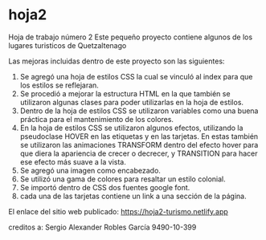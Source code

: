 # hoja2

Hoja de trabajo número 2
Este pequeño proyecto contiene algunos de los lugares turisticos de Quetzaltenago

Las mejoras incluidas dentro de este proyecto son las siguientes:

 1. Se agregó una hoja de estilos CSS la cual se vinculó al index para que los estilos se reflejaran.
 2. Se procedió a mejorar la estructura HTML en la que también se utilizaron algunas clases para poder utilizarlas en la hoja de estilos.
 3. Dentro de la hoja de estilos CSS se utilizaron variables como una buena práctica para el mantenimiento de los colores.
 4. En la hoja de estilos CSS se utilizaron algunos efectos, utilizando la pseudoclase HOVER en las etiquetas <a></a> y en las tarjetas. En estas también se utilizaron las animaciones TRANSFORM dentro del efecto hover para que diera la apariencia de crecer o decrecer, y TRANSITION para hacer ese efecto más suave a la vista.
 5. Se agregó una imagen como encabezado.
 6. Se utilizó una gama de colores para resaltar un estilo colonial.
 7. Se importó dentro de CSS dos fuentes google font.
 8. cada una de las tarjetas contiene un link a una sección de la página. 



El enlace del sitio web publicado:
https://hoja2-turismo.netlify.app

creditos a: 
Sergio Alexander Robles García 9490-10-399
